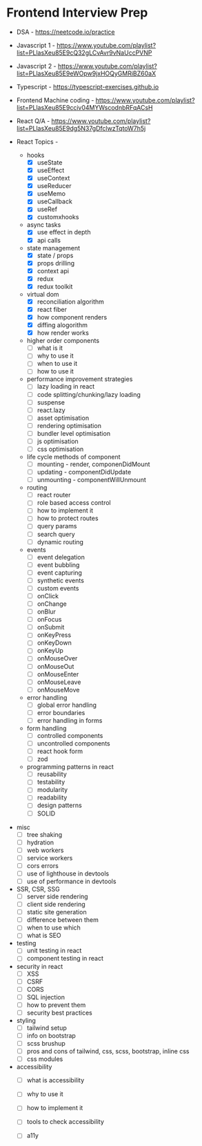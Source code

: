 # Frontend Interview Prep

- DSA - https://neetcode.io/practice
- Javascript 1 - https://www.youtube.com/playlist?list=PLlasXeu85E9cQ32gLCvAvr9vNaUccPVNP
- Javascript 2 - https://www.youtube.com/playlist?list=PLlasXeu85E9eWOpw9jxHOQyGMRiBZ60aX
- Typescript - https://typescript-exercises.github.io
- Frontend Machine coding - https://www.youtube.com/playlist?list=PLlasXeu85E9cciv04MYWscodnbRFqACsH
- React Q/A - https://www.youtube.com/playlist?list=PLlasXeu85E9dg5N37gDfclwzTqtoW7h5j

- React Topics - 
  * hooks
      * [x] useState
      * [x] useEffect
      * [x] useContext
      * [x] useReducer
      * [x] useMemo
      * [x] useCallback
      * [x] useRef
      * [x] customxhooks

  * async tasks
      * [x] use effect in depth
      * [x] api calls
  
  * state management
      * [x] state / props
      * [x] props drilling
      * [x] context api
      * [x] redux
      * [x] redux toolkit
  
  * virtual dom
      * [x] reconciliation algorithm
      * [x] react fiber
      * [x] how component renders
      * [x] diffing alogorithm
      * [x] how render works
  
  * higher order components
      * [ ] what is it
      * [ ] why to use it
      * [ ] when to use it
      * [ ] how to use it

  * performance improvement strategies
      * [ ] lazy loading in react
      * [ ] code splitting/chunking/lazy loading
      * [ ] suspense
      * [ ] react.lazy
      * [ ] asset optimisation
      * [ ] rendering optimisation
      * [ ] bundler level optimisation
      * [ ] js optimisation
      * [ ] css optimisation
  
  * life cycle methods of component
      * [ ] mounting - render, componenDidMount
      * [ ] updating - componentDidUpdate
      * [ ] unmounting - componentWillUnmount
  
  * routing
      * [ ] react router
      * [ ] role based access control
      * [ ] how to implement it
      * [ ] how to protect routes
      * [ ] query params
      * [ ] search query
      * [ ] dynamic routing

  * events
      * [ ] event delegation
      * [ ] event bubbling
      * [ ] event capturing
      * [ ] synthetic events
      * [ ] custom events
      * [ ] onClick
      * [ ] onChange
      * [ ] onBlur
      * [ ] onFocus
      * [ ] onSubmit
      * [ ] onKeyPress
      * [ ] onKeyDown
      * [ ] onKeyUp
      * [ ] onMouseOver
      * [ ] onMouseOut
      * [ ] onMouseEnter
      * [ ] onMouseLeave
      * [ ] onMouseMove

  * error handling
      * [ ] global error handling
      * [ ] error boundaries
      * [ ] error handling in forms
  
  * form handling
      * [ ] controlled components
      * [ ] uncontrolled components
      * [ ] react hook form
      * [ ] zod

  * programming patterns in react
      * [ ] reusability
      * [ ] testability
      * [ ] modularity
      * [ ] readability
      * [ ] design patterns
      * [ ] SOLID

 * misc
      * [ ] tree shaking
      * [ ] hydration
      * [ ] web workers
      * [ ] service workers
      * [ ] cors errors
      * [ ] use of lighthouse in devtools
      * [ ] use of performance in devtools

  * SSR, CSR, SSG
      * [ ] server side rendering
      * [ ] client side rendering
      * [ ] static site generation
      * [ ] difference between them
      * [ ] when to use which
      * [ ] what is SEO  
  
  * testing
      * [ ] unit testing in react
      * [ ] component testing in react
  
  * security in react
      * [ ] XSS
      * [ ] CSRF
      * [ ] CORS
      * [ ] SQL injection
      * [ ] how to prevent them
      * [ ] security best practices

  * styling
      * [ ] tailwind setup
      * [ ] info on bootstrap
      * [ ] scss brushup
      * [ ] pros and cons of tailwind, css, scss, bootstrap, inline css
      * [ ] css modules
  
  * accessibility
      * [ ] what is accessibility
      * [ ] why to use it
      * [ ] how to implement it
      * [ ] tools to check accessibility
      * [ ] a11y
  
